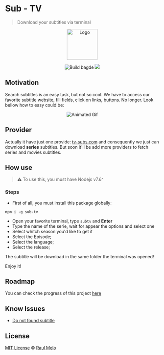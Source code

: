 # Sub - TV
> Download your subtitles via terminal

<p align="center">
  <img src="http://i.imgur.com/66TO4jx.png" height="100" width="100" alt="Logo">
  <p align="center">
    <img src="https://travis-ci.org/raulfdm/sub-tv.svg?branch=master" alt="Build bagde">
    <a href="https://david-dm.org/raulfdm/sub-tv" title="dependencies status"><img src="https://david-dm.org/raulfdm/sub-tv/status.svg"/></a>
  </p>
</p>

## Motivation
Search subtitles is an easy task, but not so cool. We have to access our favorite subtitle website, fill fields, click on links, buttons. No longer. Look bellow how to easy could be:

<p align="center">
  <img src="https://media.giphy.com/media/3o6vXKXVYC1kx6pWO4/giphy.gif" alt="Animated Gif">
</p>

## Provider
Actually it have just one provide: [tv-subs.com](http://www.tv-subs.com/) and consequently we just can  download **series** subtitles. But soon it'll be add more providers to fetch series and movies subtitles.

## How use
>:warning: To use this, you must have Nodejs v7.6^

### Steps
- First of all, you must install this package globally:

```
npm i -g sub-tv
```

- Open your favorite terminal, type `subtv` and **Enter**
- Type the name of the serie, wait for appear the options and select one
- Select whitch season you'd like to get it
- Select the Episode;
- Select the language;
- Select the release;

The subtitle will be download in the same folder the terminal was opened!

Enjoy it!

## Roadmap
You can check the progress of this project [here](https://github.com/raulfdm/subtv/projects/1)

## Know Issues
- [Do not found subtitle](https://github.com/raulfdm/subtv/issues/1)

## License
[MIT License](https://github.com/afonsopacifer/open-source-boilerplate/blob/master/LICENSE.md) © [Raul Melo](https://rauldemelo.com.br)
